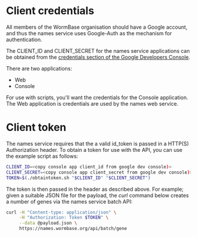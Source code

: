 # Client credentials
All members of the WormBase organisation should have a Google account,
and thus the names service uses Google-Auth as the mechanism for authentication.

The CLIENT_ID and CLIENT_SECRET for the names service applications can be obtained from
the [credentials section of the Google Developers Console][1].

There are two applications:

 * Web
 * Console

For use with scripts, you'll want the credentials for the Console application.
The Web application is credentials are used by the names web service. 


# Client token
The names service requires that the a valid id_token is passed in a HTTP(S) Authorization header.
To obtain a token for use with the API, you can use the example script as follows:

```bash
CLIENT_ID=<copy console app client_id from google dev console)>
CLIENT_SECRET=<copy console app client_secret from google dev console)>
TOKEN=$(./obtaintoken.sh "$CLIENT_ID" "$CLIENT_SECRET")
```

The token is then passed in the header as described above.
For example; given a suitable JSON file for the payload,
the _curl_ command below creates a number of genes via the names service batch API:

```bash
curl -H "Content-type: application/json" \
     -H "Authorization: Token $TOKEN" \
     --data @payload.json \
     https://names.wormbase.org/api/batch/gene
```


[1]: https://console.developers.google.com/apis/credentials?project=wormbase-names-service